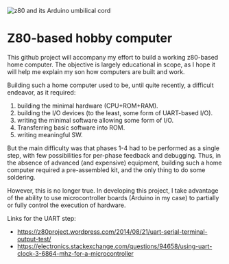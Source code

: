 ![z80 and its Arduino umbilical cord](https://github.com/dpotop/Z80-hobby/blob/master/DSC_0046.JPG)

# Z80-based hobby computer

This github project will accompany my effort to build 
a working z80-based home computer. The objective is largely 
educational in scope, as I hope it will help me explain my son
how computers are built and work.

Building such a home computer used to be, until quite recently, 
a difficult endeavor, as it required:
1. building the minimal hardware (CPU+ROM+RAM).
2. building the I/O devices (to the least, some form of UART-based I/O).
3. writing the minimal software allowing some form of I/O.
4. Transferring basic software into ROM.
5. writing meaningful SW.

But the main difficulty was that phases 1-4 had to be performed
as a single step, with few possibilities for per-phase feedback
and debugging. Thus, in the absence of advanced (and expensive)
equipment, building such a home computer required a pre-assembled
kit, and the only thing to do some soldering.

However, this is no longer true. In developing this project, I take 
advantage of the ability to use microcontroller boards (Arduino in 
my case) to partially or fully control the execution of hardware.

Links for the UART step:
* https://z80project.wordpress.com/2014/08/21/uart-serial-terminal-output-test/
* https://electronics.stackexchange.com/questions/94658/using-uart-clock-3-6864-mhz-for-a-microcontroller
